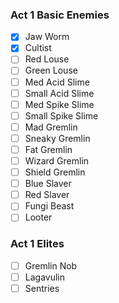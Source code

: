 ### Act 1 Basic Enemies
- [x] Jaw Worm
- [x] Cultist
- [ ] Red Louse
- [ ] Green Louse
- [ ] Med Acid Slime
- [ ] Small Acid Slime
- [ ] Med Spike Slime
- [ ] Small Spike Slime
- [ ] Mad Gremlin
- [ ] Sneaky Gremlin
- [ ] Fat Gremlin
- [ ] Wizard Gremlin
- [ ] Shield Gremlin
- [ ] Blue Slaver
- [ ] Red Slaver
- [ ] Fungi Beast
- [ ] Looter

### Act 1 Elites
- [ ] Gremlin Nob
- [ ] Lagavulin
- [ ] Sentries